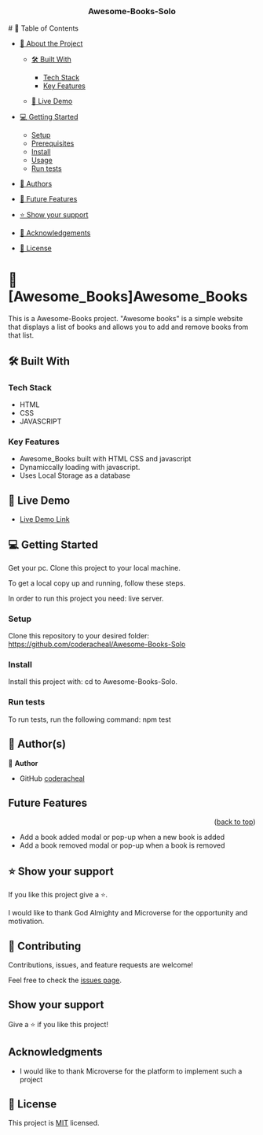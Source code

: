 <a name="Awesome-Books-Solo"></a>
<div align="center">
  <br/>
  <h3><b>Awesome-Books-Solo</b></h3>
</div>
# 📗 Table of Contents

- [📖 About the Project](#about-project)

  - [🛠 Built With](#built-with)
  
    - [Tech Stack](#tech-stack)
    - [Key Features](#key-features)
  - [🚀 Live Demo](#live-demo)
- [💻 Getting Started](#getting-started)
  - [Setup](#setup)
  - [Prerequisites](#prerequisites)
  - [Install](#install)
  - [Usage](#usage)
  - [Run tests](#run-tests)
- [👥 Authors](#authors)
- [🔭 Future Features](#future-features)
- [⭐️ Show your support](#support)
- [🙏 Acknowledgements](#acknowledgements)
- [📝 License](#license)


# 📖 [Awesome_Books]<a name="Awesome_Books">Awesome_Books</a>

This is a Awesome-Books  project.
"Awesome books" is a simple website that displays a list of books and allows you to add and remove books from that list.


## 🛠 Built With <a name="built-with"></a>

### Tech Stack <a name="tech-stack"></a>

- HTML
- CSS
- JAVASCRIPT


### Key Features <a name="key-features"></a>

- Awesome_Books built with HTML CSS and javascript
- Dynamiccally loading with javascript.
- Uses Local Storage as a database


## 🚀 Live Demo <a name="live-demo"></a>

- [Live Demo Link]()


## 💻 Getting Started <a name="getting-started"></a>

 Get your pc.
 Clone this project to your local machine. 

To get a local copy up and running, follow these steps.

In order to run this project you need:
live server.

### Setup

Clone this repository to your desired folder:
https://github.com/coderacheal/Awesome-Books-Solo

### Install

Install this project with:
cd to Awesome-Books-Solo.

### Run tests

To run tests, run the following command:
npm test


## 👥 Author(s)<a name="authors"></a>


👤 **Author**

- GitHub [coderacheal](https://github.com/coderacheal)




## Future Features<a name="future-features"></a>

<p align="right">(<a href="#readme-top">back to top</a>)</p>

- Add a book added modal or pop-up when a new book is added
- Add a book removed modal or pop-up when a book is removed
 


## ⭐️ Show your support<a name="support"></a>

If you like this project give a ⭐️.



I would like to thank God Almighty and Microverse for the opportunity and motivation.


## 🤝 Contributing

Contributions, issues, and feature requests are welcome!

Feel free to check the [issues page](../../issues/).

## Show your support

Give a ⭐️ if you like this project!

## Acknowledgments

- I would like to thank Microverse for the platform to implement such a project

## 📝 License


This project is [MIT](./LICENSE) licensed.




